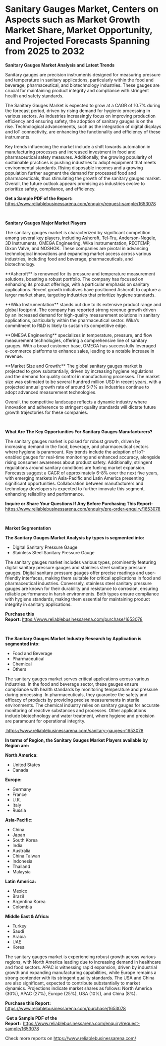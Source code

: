 <p><h1>Sanitary Gauges Market, Centers on Aspects such as Market Growth Market Share, Market Opportunity, and Projected Forecasts Spanning from 2025 to 2032</h1></p><p><strong>Sanitary Gauges Market Analysis and Latest Trends</strong></p>
<p><p>Sanitary gauges are precision instruments designed for measuring pressure and temperature in sanitary applications, particularly within the food and beverage, pharmaceutical, and biotechnology industries. These gauges are crucial for maintaining product integrity and compliance with stringent health and safety standards.</p><p>The Sanitary Gauges Market is expected to grow at a CAGR of 10.7% during the forecast period, driven by rising demand for hygienic processing in various sectors. As industries increasingly focus on improving production efficiency and ensuring safety, the adoption of sanitary gauges is on the rise. Technological advancements, such as the integration of digital displays and IoT connectivity, are enhancing the functionality and efficiency of these instruments.</p><p>Key trends influencing the market include a shift towards automation in manufacturing processes and increased investment in food and pharmaceutical safety measures. Additionally, the growing popularity of sustainable practices is pushing industries to adopt equipment that meets environmental standards. Rising disposable incomes and a growing population further augment the demand for processed food and pharmaceuticals, thus stimulating the growth of the sanitary gauges market. Overall, the future outlook appears promising as industries evolve to prioritize safety, compliance, and efficiency.</p></p>
<p><strong>Get a Sample PDF of the Report:&nbsp;</strong> <a href="https://www.reliablebusinessarena.com/enquiry/request-sample/1653078?utm_campaign=2137&utm_medium=2&utm_source=Github&utm_content=ia&utm_term=05032025&utm_id=sanitary-gauges">https://www.reliablebusinessarena.com/enquiry/request-sample/1653078</a></p>
<p>&nbsp;</p>
<p><strong>Sanitary Gauges Major Market Players</strong></p>
<p><p>The sanitary gauges market is characterized by significant competition among several key players, including Ashcroft, Tel-Tru, Anderson-Negele, 3D Instruments, OMEGA Engineering, Wika Instrumentation, REOTEMP, Dixon Valve, and NOSHOK. These companies are pivotal in advancing technological innovations and expanding market access across various industries, including food and beverage, pharmaceuticals, and biotechnology.</p><p>**Ashcroft** is renowned for its pressure and temperature measurement solutions, boasting a robust portfolio. The company has focused on enhancing its product offerings, with a particular emphasis on sanitary applications. Recent growth initiatives have positioned Ashcroft to capture a larger market share, targeting industries that prioritize hygiene standards.</p><p>**Wika Instrumentation** stands out due to its extensive product range and global footprint. The company has reported strong revenue growth driven by an increased demand for high-quality measurement solutions in sanitary applications, particularly within the pharmaceutical sector. Wika’s commitment to R&D is likely to sustain its competitive edge.</p><p>**OMEGA Engineering** specializes in temperature, pressure, and flow measurement technologies, offering a comprehensive line of sanitary gauges. With a broad customer base, OMEGA has successfully leveraged e-commerce platforms to enhance sales, leading to a notable increase in revenue.</p><p>**Market Size and Growth:** The global sanitary gauges market is projected to grow substantially, driven by increasing hygiene regulations and the demand for quality control in manufacturing processes. The market size was estimated to be several hundred million USD in recent years, with a projected annual growth rate of around 5-7% as industries continue to adopt advanced measurement technologies.</p><p>Overall, the competitive landscape reflects a dynamic industry where innovation and adherence to stringent quality standards will dictate future growth trajectories for these companies.</p></p>
<p>&nbsp;</p>
<p><strong>What Are The Key Opportunities For Sanitary Gauges Manufacturers?</strong></p>
<p><p>The sanitary gauges market is poised for robust growth, driven by increasing demand in the food, beverage, and pharmaceutical sectors where hygiene is paramount. Key trends include the adoption of IoT-enabled gauges for real-time monitoring and enhanced accuracy, alongside rising consumer awareness about product safety. Additionally, stringent regulations around sanitary conditions are fueling market expansion. Forecasts suggest a CAGR of approximately 6-8% over the next five years, with emerging markets in Asia-Pacific and Latin America presenting significant opportunities. Collaboration between manufacturers and technology developers is expected to further innovate this segment, enhancing reliability and performance.</p></p>
<p><strong>Inquire or Share Your Questions If Any Before Purchasing This Report:</strong> <a href="https://www.reliablebusinessarena.com/enquiry/pre-order-enquiry/1653078?utm_campaign=2137&utm_medium=2&utm_source=Github&utm_content=ia&utm_term=05032025&utm_id=sanitary-gauges">https://www.reliablebusinessarena.com/enquiry/pre-order-enquiry/1653078</a></p>
<p>&nbsp;</p>
<p><strong>Market Segmentation</strong></p>
<p><strong>The Sanitary Gauges Market Analysis by types is segmented into:</strong></p>
<p><ul><li>Digital Sanitary Pressure Gauge</li><li>Stainless Steel Sanitary Pressure Gauge</li></ul></p>
<p><p>The sanitary gauges market includes various types, prominently featuring digital sanitary pressure gauges and stainless steel sanitary pressure gauges. Digital sanitary pressure gauges offer precise readings and user-friendly interfaces, making them suitable for critical applications in food and pharmaceutical industries. Conversely, stainless steel sanitary pressure gauges are known for their durability and resistance to corrosion, ensuring reliable performance in harsh environments. Both types ensure compliance with hygiene standards, making them essential for maintaining product integrity in sanitary applications.</p></p>
<p><strong>Purchase this Report:&nbsp;</strong><a href="https://www.reliablebusinessarena.com/purchase/1653078?utm_campaign=2137&utm_medium=2&utm_source=Github&utm_content=ia&utm_term=05032025&utm_id=sanitary-gauges">https://www.reliablebusinessarena.com/purchase/1653078</a></p>
<p>&nbsp;</p>
<p><strong>The Sanitary Gauges Market Industry Research by Application is segmented into:</strong></p>
<p><ul><li>Food and Beverage</li><li>Pharmaceutical</li><li>Chemical</li><li>Others</li></ul></p>
<p><p>The sanitary gauges market serves critical applications across various industries. In the food and beverage sector, these gauges ensure compliance with health standards by monitoring temperature and pressure during processing. In pharmaceuticals, they guarantee the safety and efficacy of products by providing precise measurements in sterile environments. The chemical industry relies on sanitary gauges for accurate monitoring of reactive substances and processes. Other applications include biotechnology and water treatment, where hygiene and precision are paramount for operational integrity.</p></p>
<p><a href="https://www.reliablebusinessarena.com/sanitary-gauges-r1653078?utm_campaign=2137&utm_medium=2&utm_source=Github&utm_content=ia&utm_term=05032025&utm_id=sanitary-gauges">&nbsp;https://www.reliablebusinessarena.com/sanitary-gauges-r1653078</a></p>
<p><strong>In terms of Region, the Sanitary Gauges Market Players available by Region are:</strong></p>
<p>
    <p> <strong> North America: </strong>
        <ul>
            <li>United States</li>
            <li>Canada</li>
        </ul>
        </p> 
    <p> <strong> Europe: </strong>
        <ul>
            <li>Germany</li>
            <li>France</li>
            <li>U.K.</li>
            <li>Italy</li>
            <li>Russia</li>
        </ul>
        </p> 
    <p> <strong> Asia-Pacific: </strong>
        <ul>
            <li>China</li>
            <li>Japan</li>
            <li>South Korea</li>
            <li>India</li>
            <li>Australia</li>
            <li>China Taiwan</li>
            <li>Indonesia</li>
            <li>Thailand</li>
            <li>Malaysia</li>
        </ul>
        </p> 
    <p> <strong> Latin America: </strong>
        <ul>
            <li>Mexico</li>
            <li>Brazil</li>
            <li>Argentina Korea</li>
            <li>Colombia</li>
        </ul>
        </p> 
    <p> <strong> Middle East & Africa: </strong>
        <ul>
            <li>Turkey</li>
            <li>Saudi</li>
            <li>Arabia</li>
            <li>UAE</li>
            <li>Korea</li>
        </ul>
    </p>
    </p>
<p><p>The sanitary gauges market is experiencing robust growth across various regions, with North America leading due to increasing demand in healthcare and food sectors. APAC is witnessing rapid expansion, driven by industrial growth and expanding manufacturing capabilities, while Europe remains a strong contender with its stringent quality standards. The USA and China are also significant, expected to contribute substantially to market dynamics. Projections indicate market shares as follows: North America (30%), APAC (27%), Europe (25%), USA (10%), and China (8%).</p></p>
<p><strong>Purchase this Report: </strong><a href="https://www.reliablebusinessarena.com/purchase/1653078?utm_campaign=2137&utm_medium=2&utm_source=Github&utm_content=ia&utm_term=05032025&utm_id=sanitary-gauges">https://www.reliablebusinessarena.com/purchase/1653078</a></p>
<p>&nbsp;<strong>Get a Sample PDF of the Report:&nbsp;&nbsp;</strong><a href="https://www.reliablebusinessarena.com/enquiry/request-sample/1653078?utm_campaign=2137&utm_medium=2&utm_source=Github&utm_content=ia&utm_term=05032025&utm_id=sanitary-gauges">https://www.reliablebusinessarena.com/enquiry/request-sample/1653078</a></p>
<p><strong></strong></p>
<p>Check more reports on <a href="https://www.reliablebusinessarena.com/?utm_campaign=2137&utm_medium=2&utm_source=Github&utm_content=ia&utm_term=05032025&utm_id=sanitary-gauges">https://www.reliablebusinessarena.com/</a></p>